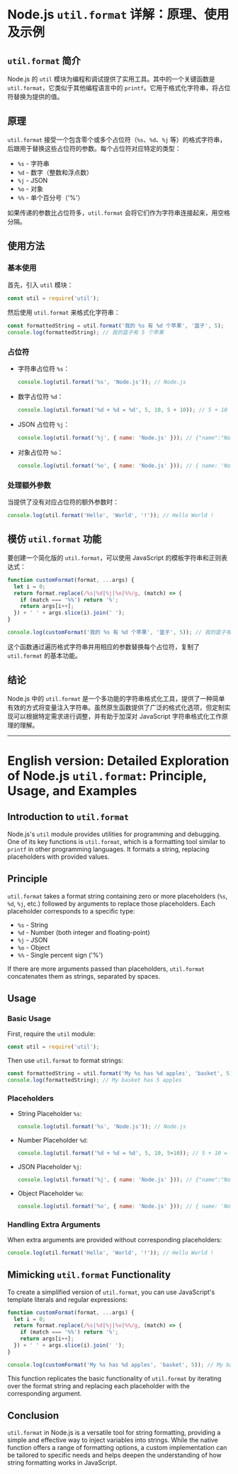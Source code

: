 # Node.js `util.format` 详解：原理、使用及示例

## `util.format` 简介

Node.js 的 `util` 模块为编程和调试提供了实用工具。其中的一个关键函数是 `util.format`，它类似于其他编程语言中的 `printf`。它用于格式化字符串，将占位符替换为提供的值。

## 原理

`util.format` 接受一个包含零个或多个占位符（`%s`、`%d`、`%j` 等）的格式字符串，后跟用于替换这些占位符的参数。每个占位符对应特定的类型：

- `%s` - 字符串
- `%d` - 数字（整数和浮点数）
- `%j` - JSON
- `%o` - 对象
- `%%` - 单个百分号（'%'）

如果传递的参数比占位符多，`util.format` 会将它们作为字符串连接起来，用空格分隔。

## 使用方法

### 基本使用

首先，引入 `util` 模块：

```javascript
const util = require('util');
```

然后使用 `util.format` 来格式化字符串：

```javascript
const formattedString = util.format('我的 %s 有 %d 个苹果', '篮子', 5);
console.log(formattedString); // 我的篮子有 5 个苹果
```

### 占位符

- 字符串占位符 `%s`：

  ```javascript
  console.log(util.format('%s', 'Node.js')); // Node.js
  ```

- 数字占位符 `%d`：

  ```javascript
  console.log(util.format('%d + %d = %d', 5, 10, 5 + 10)); // 5 + 10 = 15
  ```

- JSON 占位符 `%j`：

  ```javascript
  console.log(util.format('%j', { name: 'Node.js' })); // {"name":"Node.js"}
  ```

- 对象占位符 `%o`：

  ```javascript
  console.log(util.format('%o', { name: 'Node.js' })); // { name: 'Node.js' }
  ```

### 处理额外参数

当提供了没有对应占位符的额外参数时：

```javascript
console.log(util.format('Hello', 'World', '!')); // Hello World !
```

## 模仿 `util.format` 功能

要创建一个简化版的 `util.format`，可以使用 JavaScript 的模板字符串和正则表达式：

```javascript
function customFormat(format, ...args) {
  let i = 0;
  return format.replace(/%s|%d|%j|%o|%%/g, (match) => {
    if (match === '%%') return '%';
    return args[i++];
  }) + ' ' + args.slice(i).join(' ');
}

console.log(customFormat('我的 %s 有 %d 个苹果', '篮子', 5)); // 我的篮子有 5 个苹果
```

这个函数通过遍历格式字符串并用相应的参数替换每个占位符，复制了 `util.format` 的基本功能。

## 结论

Node.js 中的 `util.format` 是一个多功能的字符串格式化工具，提供了一种简单有效的方式将变量注入字符串。虽然原生函数提供了广泛的格式化选项，但定制实现可以根据特定需求进行调整，并有助于加深对 JavaScript 字符串格式化工作原理的理解。

---

# English version: Detailed Exploration of Node.js `util.format`: Principle, Usage, and Examples

## Introduction to `util.format`

Node.js's `util` module provides utilities for programming and debugging. One of its key functions is `util.format`, which is a formatting tool similar to `printf` in other programming languages. It formats a string, replacing placeholders with provided values.

## Principle

`util.format` takes a format string containing zero or more placeholders (`%s`, `%d`, `%j`, etc.) followed by arguments to replace those placeholders. Each placeholder corresponds to a specific type:

- `%s` - String
- `%d` - Number (both integer and floating-point)
- `%j` - JSON
- `%o` - Object
- `%%` - Single percent sign ('%')

If there are more arguments passed than placeholders, `util.format` concatenates them as strings, separated by spaces.

## Usage

### Basic Usage

First, require the `util` module:

```javascript
const util = require('util');
```

Then use `util.format` to format strings:

```javascript
const formattedString = util.format('My %s has %d apples', 'basket', 5);
console.log(formattedString); // My basket has 5 apples
```

### Placeholders

- String Placeholder `%s`:

  ```javascript
  console.log(util.format('%s', 'Node.js')); // Node.js
  ```

- Number Placeholder `%d`:

  ```javascript
  console.log(util.format('%d + %d = %d', 5, 10, 5+10)); // 5 + 10 = 15
  ```

- JSON Placeholder `%j`:

  ```javascript
  console.log(util.format('%j', { name: 'Node.js' })); // {"name":"Node.js"}
  ```

- Object Placeholder `%o`:

  ```javascript
  console.log(util.format('%o', { name: 'Node.js' })); // { name: 'Node.js' }
  ```

### Handling Extra Arguments

When extra arguments are provided without corresponding placeholders:

```javascript
console.log(util.format('Hello', 'World', '!')); // Hello World !
```

## Mimicking `util.format` Functionality

To create a simplified version of `util.format`, you can use JavaScript's template literals and regular expressions:

```javascript
function customFormat(format, ...args) {
  let i = 0;
  return format.replace(/%s|%d|%j|%o|%%/g, (match) => {
    if (match === '%%') return '%';
    return args[i++];
  }) + ' ' + args.slice(i).join(' ');
}

console.log(customFormat('My %s has %d apples', 'basket', 5)); // My basket has 5 apples
```

This function replicates the basic functionality of `util.format` by iterating over the format string and replacing each placeholder with the corresponding argument.

## Conclusion

`util.format` in Node.js is a versatile tool for string formatting, providing a simple and effective way to inject variables into strings. While the native function offers a range of formatting options, a custom implementation can be tailored to specific needs and helps deepen the understanding of how string formatting works in JavaScript.